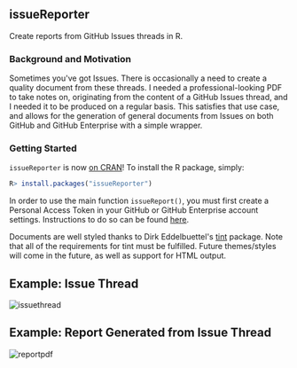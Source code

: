## issueReporter
Create reports from GitHub Issues threads in R.

### Background and Motivation

Sometimes you've got Issues. There is occasionally a need to create a quality document from these threads. I needed a professional-looking PDF to take notes on, originating from the content of a GitHub Issues thread, and I needed it to be produced on a regular basis. This satisfies that use case, and allows for the generation of general documents from Issues on both GitHub and GitHub Enterprise with a simple wrapper.

### Getting Started

`issueReporter` is now [on CRAN](https://cran.r-project.org/web/packages/issueReporter/index.html)! To install the R package, simply:

```r
R> install.packages("issueReporter")
```

In order to use the main function `issueReport()`, you must first create a Personal Access Token in your GitHub or GitHub Enterprise account settings. Instructions to do so can be found [here](https://help.github.com/articles/creating-a-personal-access-token-for-the-command-line/).

Documents are well styled thanks to Dirk Eddelbuettel's [tint](http://dirk.eddelbuettel.com/code/tint.html) package. Note that all of the requirements for tint must be fulfilled. Future themes/styles will come in the future, as well as support for HTML output.

## Example: Issue Thread
![issuethread](https://cloud.githubusercontent.com/assets/7461887/25644371/2c210778-2f6b-11e7-8953-2950ea71da22.JPG)

## Example: Report Generated from Issue Thread
![reportpdf](https://cloud.githubusercontent.com/assets/7461887/25644373/2e1ddb00-2f6b-11e7-95ac-4fc29a1fb58a.JPG)
